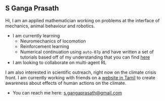 ## S Ganga Prasath

Hi, I am an applied mathematician working on problems at the interface of mechanics, animal behaviour and robotics.

* I am currently learning
	* Neuromechanics of locomotion
	* Reinforcement learning
	* Numerical continuation using `auto-07p` and have written a set of tutorials based off of my understanding that you can find [here](https://sgangaprasath.github.io/elastInstab)
* I am looking to collaborate on multi-agent RL

I am also interested in scientific outreach, right now on the climate crisis front. I am currently working with friends on a [website in Tamil](https://paruvanilai.wordpress.com) to create awareness about effects of human actions on the climate.

* You can reach me here: <s.gangaprasath@gmail.com>

